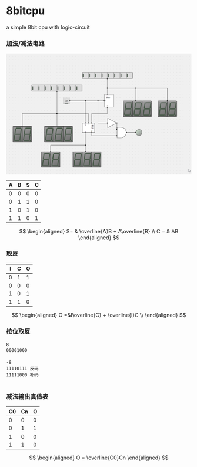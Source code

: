 # 8bitcpu
a simple 8bit cpu with logic-circuit


### 加法/减法电路

![img](./pics/cpu.gif)



| A    | B    | S    | C    |
| ---- | ---- | ---- | ---- |
| 0    | 0    | 0    | 0    |
| 0    | 1    | 1    | 0    |
| 1    | 0    | 1    | 0    |
| 1    | 1    | 0    | 1    |


$$
\begin{aligned}
S= & \overline{A}B + A\overline{B} \\
C =  & AB
\end{aligned}
$$



### 取反

|I|C|O|
|-|-|-|
|0|1|1|
|0|0|0|
|1|0|1|
|1|1|0|

$$
\begin{aligned}
O =&I\overline{C} + \overline{I}C \\
\end{aligned}
$$

### 按位取反
```
8
00001000

-8 
11110111 反码
11111000 补码


```


### 减法输出真值表
|C0|Cn|O|
|-|-|-|
|0|0|0|
|0|1|1|
|1|0|0|
|1|1|0|

$$
\begin{aligned}
    O = \overline{C0}Cn 
\end{aligned}
$$
